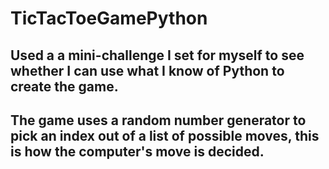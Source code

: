 # TicTacToeGamePython
## Used a a mini-challenge I set for myself to see whether I can use what I know of Python to create the game. 
## The game uses a random number generator to pick an index out of a list of possible moves, this is how the computer's move is decided.
